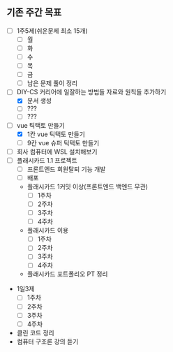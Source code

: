 ## 기존 주간 목표

- [ ] 1주5제(쉬운문제 최소 15개)
  - [ ] 월
  - [ ] 화
  - [ ] 수
  - [ ] 목
  - [ ] 금
  - [ ] 남은 문제 풀이 정리
- [ ] DIY-CS 커리어에 일잘하는 방법들 자료와 원칙들 추가하기
  - [x] 문서 생성
  - [ ] ???
  - [ ] ???
- [ ] vue 틱택토 만들기
  - [x] 1칸 vue 틱택토 만들기
  - [ ] 9칸 vue 슈퍼 틱택토 만들기
- [ ] 회사 컴퓨터에 WSL 설치해보기
- [ ] 플래시카드 1.1 프로젝트
  - [ ] 프론트엔드 회원탈퇴 기능 개발
  - [ ] 배포
  - 플래시카드 1커밋 이상(프론트엔드 백엔드 무관)
    - [ ] 1주차
    - [ ] 2주차
    - [ ] 3주차
    - [ ] 4주차
  - 플래시카드 이용
    - [ ] 1주차
    - [ ] 2주차
    - [ ] 3주차
    - [ ] 4주차
  - 플래시카드 포트폴리오 PT 정리
- 1일3제
  - [ ] 1주차
  - [ ] 2주차
  - [ ] 3주차
  - [ ] 4주차
- 클린 코드 정리
- 컴퓨터 구조론 강의 듣기
